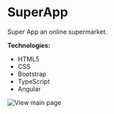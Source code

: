 # SuperApp

Super App an online supermarket.

**Technologies:** 

* HTML5 
* CSS
* Bootstrap
* TypeScript
* Angular 


![View main page](assets/images/super-app.png)

